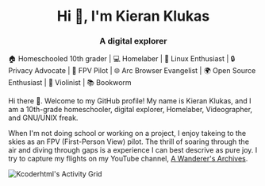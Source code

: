 <h1 align="center">Hi 👋, I'm Kieran Klukas</h1>
<h3 align="center">A digital explorer</h3>

🏠 Homeschooled 10th grader | 💻 Homelaber | 🐧 Linux Enthusiast | 🔒 Privacy Advocate | 🚁 FPV Pilot | 🌐 Arc Browser Evangelist | 🌍 Open Source Enthusiast | 🎻 Violinist | 📚 Bookworm

Hi there 👋. Welcome to my GitHub profile! My name is Kieran Klukas, and I am a 10th-grade homeschooler, digital explorer, Homelaber, Videographer, and GNU/UNIX freak.

When I'm not doing school or working on a project, I enjoy takeing to the skies as an FPV (First-Person View) pilot. The thrill of soaring through the air and diving through gaps is a experience I can best descrive as pure joy. I try to capture my flights on my YouTube channel, [A Wanderer's Archives](https://youtube.com/@wanderer.archives).

![Kcoderhtml's Activity Grid](https://raw.githubusercontent.com/kcoderhtml/kcoderhtml/output/github-contribution-grid-snake.svg)
